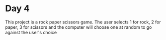 # Day 4
This project is a rock paper scissors game. The user selects 1 for rock, 2 for paper, 3 for scissors and the computer will choose one at random to go against the user's choice
